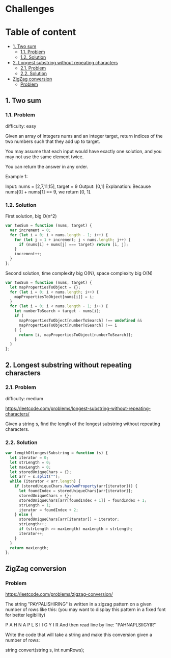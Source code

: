 # Challenges <!-- omit in toc -->

# Table of content <!-- omit in toc -->

- [1. Two sum](#1-two-sum)
  - [1.1. Problem](#11-problem)
  - [1.2. Solution](#12-solution)
- [2. Longest substring without repeating characters](#2-longest-substring-without-repeating-characters)
  - [2.1. Problem](#21-problem)
  - [2.2. Solution](#22-solution)
- [ZigZag conversion](#zigzag-conversion)
  - [Problem](#problem)

## 1. Two sum

### 1.1. Problem

difficulty: easy

Given an array of integers nums and an integer target, return indices of the two numbers such that they add up to target.

You may assume that each input would have exactly one solution, and you may not use the same element twice.

You can return the answer in any order.

Example 1:

Input: nums = [2,7,11,15], target = 9
Output: [0,1]
Explanation: Because nums[0] + nums[1] == 9, we return [0, 1].

### 1.2. Solution

First solution, big O(n^2)

```javascript
var twoSum = function (nums, target) {
  var increment = 0;
  for (let i = 0; i < nums.length - 1; i++) {
    for (let j = 1 + increment; j < nums.length; j++) {
      if (nums[i] + nums[j] === target) return [i, j];
    }
    increment++;
  }
};
```

Second solution, time complexity big O(N), space complexity big O(N)

```javascript
var twoSum = function (nums, target) {
  let mapPropertiesToObject = {};
  for (let i = 0; i < nums.length; i++) {
    mapPropertiesToObject[nums[i]] = i;
  }
  for (let i = 0; i < nums.length - 1; i++) {
    let numberToSearch = target - nums[i];
    if (
      mapPropertiesToObject[numberToSearch] !== undefined &&
      mapPropertiesToObject[numberToSearch] !== i
    ) {
      return [i, mapPropertiesToObject[numberToSearch]];
    }
  }
};
```

## 2. Longest substring without repeating characters

### 2.1. Problem

difficulty: medium

https://leetcode.com/problems/longest-substring-without-repeating-characters/

Given a string s, find the length of the longest substring without repeating characters.

### 2.2. Solution

```javascript
var lengthOfLongestSubstring = function (s) {
  let iterator = 0;
  let strLength = 0;
  let maxLength = 0;
  let storedUniqueChars = {};
  let arr = s.split("");
  while (iterator < arr.length) {
    if (storedUniqueChars.hasOwnProperty(arr[iterator])) {
      let foundIndex = storedUniqueChars[arr[iterator]];
      storedUniqueChars = {};
      storedUniqueChars[arr[foundIndex + 1]] = foundIndex + 1;
      strLength = 1;
      iterator = foundIndex + 2;
    } else {
      storedUniqueChars[arr[iterator]] = iterator;
      strLength++;
      if (strLength >= maxLength) maxLength = strLength;
      iterator++;
    }
  }
  return maxLength;
};
```

## ZigZag conversion

### Problem

https://leetcode.com/problems/zigzag-conversion/

The string "PAYPALISHIRING" is written in a zigzag pattern on a given number of rows like this: (you may want to display this pattern in a fixed font for better legibility)

P A H N
A P L S I I G
Y I R
And then read line by line: "PAHNAPLSIIGYIR"

Write the code that will take a string and make this conversion given a number of rows:

string convert(string s, int numRows);
